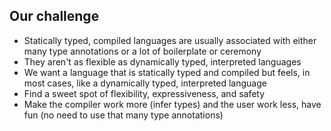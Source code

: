 ## Our challenge

* Statically typed, compiled languages are usually associated with either many type annotations or a lot of boilerplate or ceremony
* They aren't as flexible as dynamically typed, interpreted languages
* We want a language that is statically typed and compiled but feels, in most cases, like a dynamically typed, interpreted language
* Find a sweet spot of flexibility, expressiveness, and safety
* Make the compiler work more (infer types) and the user work less, have fun (no need to use that many type annotations)
